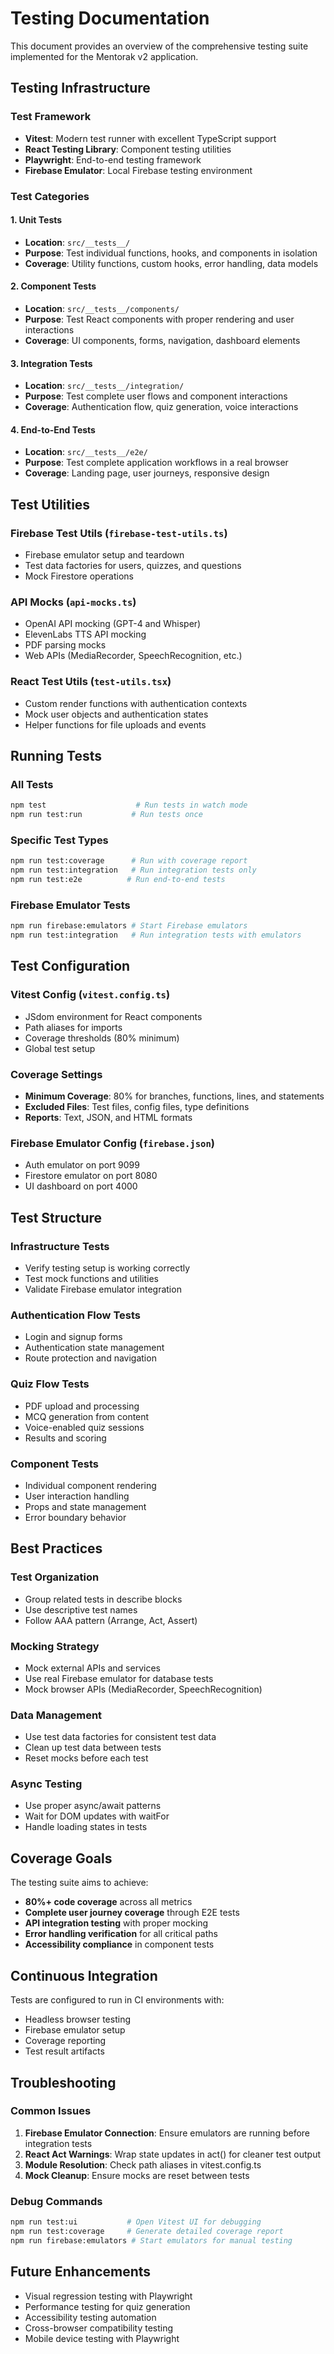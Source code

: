 # Testing Documentation

This document provides an overview of the comprehensive testing suite implemented for the Mentorak v2 application.

## Testing Infrastructure

### Test Framework
- **Vitest**: Modern test runner with excellent TypeScript support
- **React Testing Library**: Component testing utilities
- **Playwright**: End-to-end testing framework
- **Firebase Emulator**: Local Firebase testing environment

### Test Categories

#### 1. Unit Tests
- **Location**: `src/__tests__/`
- **Purpose**: Test individual functions, hooks, and components in isolation
- **Coverage**: Utility functions, custom hooks, error handling, data models

#### 2. Component Tests
- **Location**: `src/__tests__/components/`
- **Purpose**: Test React components with proper rendering and user interactions
- **Coverage**: UI components, forms, navigation, dashboard elements

#### 3. Integration Tests
- **Location**: `src/__tests__/integration/`
- **Purpose**: Test complete user flows and component interactions
- **Coverage**: Authentication flow, quiz generation, voice interactions

#### 4. End-to-End Tests
- **Location**: `src/__tests__/e2e/`
- **Purpose**: Test complete application workflows in a real browser
- **Coverage**: Landing page, user journeys, responsive design

## Test Utilities

### Firebase Test Utils (`firebase-test-utils.ts`)
- Firebase emulator setup and teardown
- Test data factories for users, quizzes, and questions
- Mock Firestore operations

### API Mocks (`api-mocks.ts`)
- OpenAI API mocking (GPT-4 and Whisper)
- ElevenLabs TTS API mocking
- PDF parsing mocks
- Web APIs (MediaRecorder, SpeechRecognition, etc.)

### React Test Utils (`test-utils.tsx`)
- Custom render functions with authentication contexts
- Mock user objects and authentication states
- Helper functions for file uploads and events

## Running Tests

### All Tests
```bash
npm test                    # Run tests in watch mode
npm run test:run           # Run tests once
```

### Specific Test Types
```bash
npm run test:coverage      # Run with coverage report
npm run test:integration   # Run integration tests only
npm run test:e2e          # Run end-to-end tests
```

### Firebase Emulator Tests
```bash
npm run firebase:emulators # Start Firebase emulators
npm run test:integration   # Run integration tests with emulators
```

## Test Configuration

### Vitest Config (`vitest.config.ts`)
- JSdom environment for React components
- Path aliases for imports
- Coverage thresholds (80% minimum)
- Global test setup

### Coverage Settings
- **Minimum Coverage**: 80% for branches, functions, lines, and statements
- **Excluded Files**: Test files, config files, type definitions
- **Reports**: Text, JSON, and HTML formats

### Firebase Emulator Config (`firebase.json`)
- Auth emulator on port 9099
- Firestore emulator on port 8080
- UI dashboard on port 4000

## Test Structure

### Infrastructure Tests
- Verify testing setup is working correctly
- Test mock functions and utilities
- Validate Firebase emulator integration

### Authentication Flow Tests
- Login and signup forms
- Authentication state management
- Route protection and navigation

### Quiz Flow Tests
- PDF upload and processing
- MCQ generation from content
- Voice-enabled quiz sessions
- Results and scoring

### Component Tests
- Individual component rendering
- User interaction handling
- Props and state management
- Error boundary behavior

## Best Practices

### Test Organization
- Group related tests in describe blocks
- Use descriptive test names
- Follow AAA pattern (Arrange, Act, Assert)

### Mocking Strategy
- Mock external APIs and services
- Use real Firebase emulator for database tests
- Mock browser APIs (MediaRecorder, SpeechRecognition)

### Data Management
- Use test data factories for consistent test data
- Clean up test data between tests
- Reset mocks before each test

### Async Testing
- Use proper async/await patterns
- Wait for DOM updates with waitFor
- Handle loading states in tests

## Coverage Goals

The testing suite aims to achieve:
- **80%+ code coverage** across all metrics
- **Complete user journey coverage** through E2E tests
- **API integration testing** with proper mocking
- **Error handling verification** for all critical paths
- **Accessibility compliance** in component tests

## Continuous Integration

Tests are configured to run in CI environments with:
- Headless browser testing
- Firebase emulator setup
- Coverage reporting
- Test result artifacts

## Troubleshooting

### Common Issues
1. **Firebase Emulator Connection**: Ensure emulators are running before integration tests
2. **React Act Warnings**: Wrap state updates in act() for cleaner test output
3. **Module Resolution**: Check path aliases in vitest.config.ts
4. **Mock Cleanup**: Ensure mocks are reset between tests

### Debug Commands
```bash
npm run test:ui           # Open Vitest UI for debugging
npm run test:coverage     # Generate detailed coverage report
npm run firebase:emulators # Start emulators for manual testing
```

## Future Enhancements

- Visual regression testing with Playwright
- Performance testing for quiz generation
- Accessibility testing automation
- Cross-browser compatibility testing
- Mobile device testing with Playwright